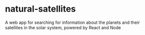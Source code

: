 # natural-satellites
A web app for searching for information about the planets and their satellites in the solar system, powered by React and Node
